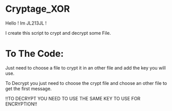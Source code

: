 # Cryptage_XOR
Hello ! Im JL213JL !

I create this script to crypt and decrypt some File.

# To The Code:
Just need to choose a file to crypt it in an other file and add the key you will use.

To Decrypt you just need to choose the crypt file and choose an other file to get the first message.

!!TO DECRYPT YOU NEED TO USE THE SAME KEY TO USE FOR ENCRYPTION!!
